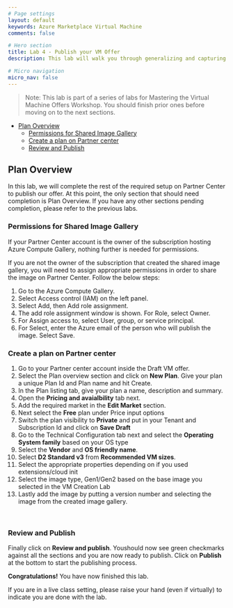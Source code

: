 ```yaml
---
# Page settings
layout: default
keywords: Azure Marketplace Virtual Machine
comments: false

# Hero section
title: Lab 4 - Publish your VM Offer
description: This lab will walk you through generalizing and capturing an image.

# Micro navigation
micro_nav: false
---
```


> Note: This lab is part of a series of labs for Mastering the Virtual Machine Offers Workshop. You should finish prior ones before moving on to the next sections.

<!-- no toc -->
- [Plan Overview](#plan-overview)
  - [Permissions for Shared Image Gallery](#permissions-for-shared-image-gallery)
  - [Create a plan on Partner center](#create-a-plan-on-partner-center)
  - [Review and Publish](#review-and-publish)

## Plan Overview

In this lab, we will complete the rest of the required setup on Partner Center to publish our offer. At this point, the only section that should need completion is Plan Overview. If you have any other sections pending completion, please refer to the previous labs. 

### Permissions for Shared Image Gallery

If your Partner Center account is the owner of the subscription hosting Azure Compute Gallery, nothing further is needed for permissions.

If you are not the owner of the subscription that created the shared image gallery, you will need to assign appropriate permissions in order to share the image on Partner Center. Follow the below steps:
1. Go to the Azure Compute Gallery.
1. Select Access control (IAM) on the left panel.
1. Select Add, then Add role assignment. 
1. The add role assignment window is shown. For Role, select Owner.
1. For Assign access to, select User, group, or service principal.
1. For Select, enter the Azure email of the person who will publish the image. Select Save.

### Create a plan on Partner center

1. Go to your Partner center account inside the Draft VM offer.
1. Select the Plan overview section and click on **New Plan**. Give your plan a unique Plan Id and Plan name and hit Create.
1. In the Plan listing tab, give your plan a name, description and summary.
1. Open the **Pricing and avaialbility** tab next. 
1. Add the required market in the **Edit Market** section.
1. Next select the **Free** plan under Price input options
1. Switch the plan visibility to **Private** and put in your Tenant and Subscription Id and click on **Save Draft**
1. Go to the Technical Configuration tab next and select the **Operating System family** based on your OS type
1. Select the **Vendor** and **OS friendly name**.
1. Select **D2 Standard v3** from **Recommended VM sizes**.
1. Select the appropriate properties depending on if you used extensions/cloud init 
1. Select the image type, Gen1/Gen2 based on the base image you selected in the VM Creation Lab
1. Lastly add the image by putting a version number and selecting the image from the created image gallery. 

<br>

### Review and Publish

Finally click on **Review and publish**. Youshould now see green checkmarks against all the sections and you are now ready to publish. Click on **Publish** at the bottom to start the publishing process.

**Congratulations!** You have now finished this lab.

If you are in a live class setting, please raise your hand (even if virtually) to indicate you are done with the lab.